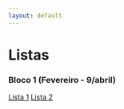 ```yaml
---
layout: default
---
```



# Listas

### Bloco 1 (Fevereiro - 9/abril)

<a href="https://forms.gle/cjBsWV1ucwJqErXT9">Lista 1</a>
<a href="https://forms.gle/bo46uJhSWjfqQ9yy8">Lista 2</a>
